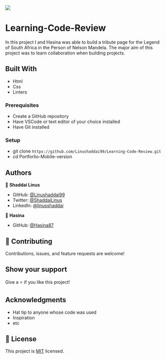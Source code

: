 ![](https://img.shields.io/badge/Microverse-blueviolet)

# Learning-Code-Review
In this project I and Hasina was able to build a tribute page for the Legend of South Africa in the Person of Nelson Mandela. The major aim of this project was to learn collaboration when building projects.


## Built With

- Html
- Css
- Linters


### Prerequisites
- Create a GitHub repository
- Have VSCode or text editor of your choice installed
- Have Git installed

### Setup
- git clone `https://github.com/Linushaddai99/Learning-Code-Review.git`
- cd Portforlio-Mobile-version



## Authors

👤 **Shaddai Linus**

- GitHub: [@Linushaddai99](https://github.com/Linushaddai99)
- Twitter: [@ShaddaiLinus](https://twitter.com/ShaddaiLinus)
- LinkedIn: [@linusshaddai](https://www.linkedin.com/in/linusshaddai/)

👤 **Hasina**

- GitHub: [@Hasina87](https://github.com/Hasina87)


## 🤝 Contributing

Contributions, issues, and feature requests are welcome!


## Show your support

Give a ⭐️ if you like this project!

## Acknowledgments

- Hat tip to anyone whose code was used
- Inspiration
- etc

## 📝 License

This project is [MIT](./LICENSE) licensed.
